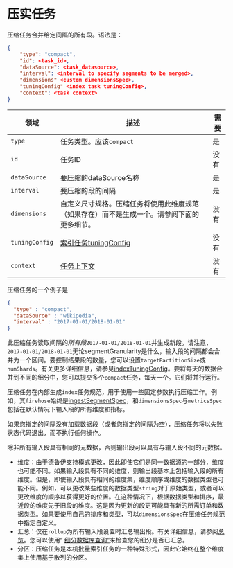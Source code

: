 # 压实任务

压缩任务合并给定间隔的所有段。语法是：

```json
{
    "type": "compact",
    "id": <task_id>,
    "dataSource": <task_datasource>,
    "interval": <interval to specify segments to be merged>,
    "dimensions" <custom dimensionsSpec>,
    "tuningConfig" <index task tuningConfig>,
    "context": <task context>
}
```

| 领域           | 描述                                                         | 需要 |
| -------------- | ------------------------------------------------------------ | ---- |
| `type`         | 任务类型。应该`compact`                                      | 是   |
| `id`           | 任务ID                                                       | 没有 |
| `dataSource`   | 要压缩的dataSource名称                                       | 是   |
| `interval`     | 要压缩的段的间隔                                             | 是   |
| `dimensions`   | 自定义尺寸规格。压缩任务将使用此维度规范（如果存在）而不是生成一个。请参阅下面的更多细节。 | 没有 |
| `tuningConfig` | [索引任务tuningConfig](http://druid.io/docs/0.12.3/ingestion/native-batch.html#tuningconfig) | 没有 |
| `context`      | [任务上下文](http://druid.io/docs/0.12.3/ingestion/locking-and-priority.html#task-context) | 没有 |

压缩任务的一个例子是

```json
{
  "type" : "compact",
  "dataSource" : "wikipedia",
  "interval" : "2017-01-01/2018-01-01"
}
```

此压缩任务读取间隔的*所有段*`2017-01-01/2018-01-01`并生成新段。请注意，`2017-01-01/2018-01-01`无论segmentGranularity是什么，输入段的间隔都会合并为一个区间。要控制结果段的数量，您可以设置`targetPartitionSize`或`numShards`。有关更多详细信息，请参见[indexTuningConfig](http://druid.io/docs/0.12.3/ingestion/native-batch.html#tuningconfig)。要将每天的数据合并到不同的细分中，您可以提交多个`compact`任务，每天一个。它们将并行运行。

压缩任务在内部生成`index`任务规范，用于使用一些固定参数执行压缩工作。例如，其`firehose`始终是[ingestSegmentSpec](http://druid.io/docs/0.12.3/ingestion/firehose.html#ingestsegmentfirehose)，和`dimensionsSpec`与`metricsSpec` 包括在默认情况下输入段的所有维度和指标。

如果您指定的间隔没有加载数据段（或者您指定的间隔为空），压缩任务将以失败状态代码退出，而不执行任何操作。

除非所有输入段具有相同的元数据，否则输出段可以具有与输入段不同的元数据。

- 维度：由于德鲁伊支持模式更改，因此即使它们是同一数据源的一部分，维度也可能不同。如果输入段具有不同的维度，则输出段基本上包括输入段的所有维度。但是，即使输入段具有相同的维度集，维度顺序或维度的数据类型也可能不同。例如，可以更改某些维度的数据类型`string`对于原始类型，或者可以更改维度的顺序以获得更好的位置。在这种情况下，根据数据类型和排序，最近段的维度先于旧段的维度。这是因为更新的段更可能具有新的所需订单和数据类型。如果要使用自己的排序和类型，可以`dimensionsSpec`在压缩任务规范中指定自定义。
- 汇总：仅在`rollup`为所有输入段设置时汇总输出段。有关详细信息，请参阅[总览](http://druid.io/docs/0.12.3/ingestion/index.html#rollup)。您可以使用“ [细分数据库查询”](http://druid.io/docs/0.12.3/querying/segmentmetadataquery.html#analysistypes)来检查您的细分是否已汇总。
- 分区：压缩任务是本机批量索引任务的一种特殊形式，因此它始终在整个维度集上使用基于散列的分区。